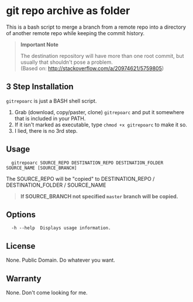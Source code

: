 # git repo archive as folder
  
This is a bash script to merge a branch from a remote repo into a directory of another remote repo while keeping the commit history.
> **Important Note**
>
> The destination repository will have more than one root commit, but usually that shouldn't pose a problem.  
> (Based on: http://stackoverflow.com/a/20974621/5759805)

## 3 Step Installation

`gitrepoarc` is just a BASH shell script.

1. Grab (download, copy/paster, clone) `gitrepoarc` and put it somewhere that is included in your PATH.
2. If it isn't marked as executable, type  `chmod +x gitrepoarc` to make it so.
3. I lied, there is no 3rd step. 

## Usage
```
  gitrepoarc SOURCE_REPO DESTINATION_REPO DESTINATION_FOLDER SOURCE_NAME [SOURCE_BRANCH]
```
The SOURCE_REPO will be "copied" to DESTINATION_REPO / DESTINATION_FOLDER / SOURCE_NAME
> **If SOURCE_BRANCH not specified `master` branch will be copied.**

## Options
```
  -h --help  Displays usage information.
```

## License
None. Public Domain. Do whatever you want.

## Warranty
None. Don't come looking for me.
